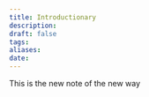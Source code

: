 ```yaml
---
title: Introductionary
description:
draft: false
tags:
aliases:
date:
---
```


This is the new note of the new way
